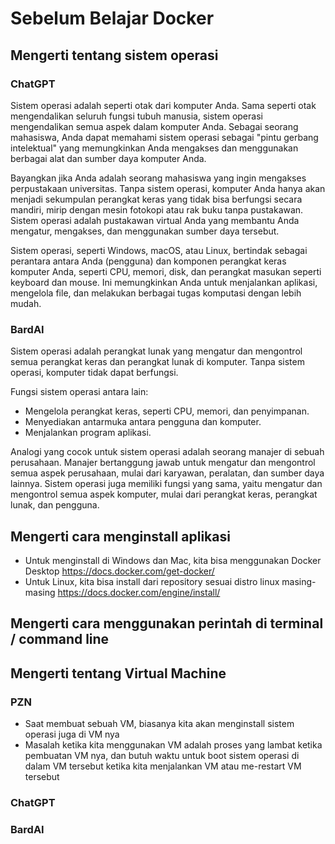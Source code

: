 # Sebelum Belajar Docker

## Mengerti tentang sistem operasi
### ChatGPT
Sistem operasi adalah seperti otak dari komputer Anda. Sama seperti otak mengendalikan seluruh fungsi tubuh manusia, sistem operasi mengendalikan semua aspek dalam komputer Anda. Sebagai seorang mahasiswa, Anda dapat memahami sistem operasi sebagai "pintu gerbang intelektual" yang memungkinkan Anda mengakses dan menggunakan berbagai alat dan sumber daya komputer Anda.

Bayangkan jika Anda adalah seorang mahasiswa yang ingin mengakses perpustakaan universitas. Tanpa sistem operasi, komputer Anda hanya akan menjadi sekumpulan perangkat keras yang tidak bisa berfungsi secara mandiri, mirip dengan mesin fotokopi atau rak buku tanpa pustakawan. Sistem operasi adalah pustakawan virtual Anda yang membantu Anda mengatur, mengakses, dan menggunakan sumber daya tersebut.

Sistem operasi, seperti Windows, macOS, atau Linux, bertindak sebagai perantara antara Anda (pengguna) dan komponen perangkat keras komputer Anda, seperti CPU, memori, disk, dan perangkat masukan seperti keyboard dan mouse. Ini memungkinkan Anda untuk menjalankan aplikasi, mengelola file, dan melakukan berbagai tugas komputasi dengan lebih mudah.

### BardAI
Sistem operasi adalah perangkat lunak yang mengatur dan mengontrol semua perangkat keras dan perangkat lunak di komputer. Tanpa sistem operasi, komputer tidak dapat berfungsi.

Fungsi sistem operasi antara lain:

- Mengelola perangkat keras, seperti CPU, memori, dan penyimpanan.
- Menyediakan antarmuka antara pengguna dan komputer.
- Menjalankan program aplikasi.

Analogi yang cocok untuk sistem operasi adalah seorang manajer di sebuah perusahaan. Manajer bertanggung jawab untuk mengatur dan mengontrol semua aspek perusahaan, mulai dari karyawan, peralatan, dan sumber daya lainnya. Sistem operasi juga memiliki fungsi yang sama, yaitu mengatur dan mengontrol semua aspek komputer, mulai dari perangkat keras, perangkat lunak, dan pengguna.

## Mengerti cara menginstall aplikasi
- Untuk menginstall di Windows dan Mac, kita bisa menggunakan Docker Desktop https://docs.docker.com/get-docker/ 
- Untuk Linux, kita bisa install dari repository sesuai distro linux masing-masing https://docs.docker.com/engine/install/ 


## Mengerti cara menggunakan perintah di terminal / command line

## Mengerti tentang Virtual Machine
### PZN
- Saat membuat sebuah VM, biasanya kita akan menginstall sistem operasi juga di VM nya
- Masalah ketika kita menggunakan VM adalah proses yang lambat ketika pembuatan VM nya, dan butuh waktu untuk boot sistem operasi di dalam VM tersebut ketika kita menjalankan VM atau me-restart VM tersebut

### ChatGPT
### BardAI